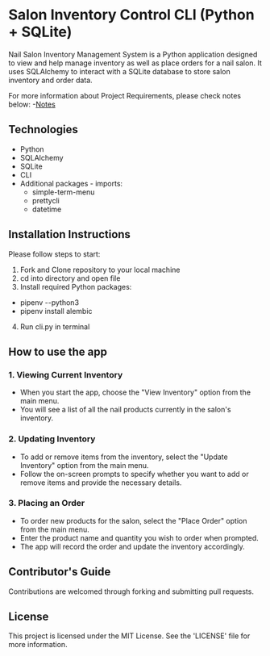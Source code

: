 # Salon Inventory Control CLI (Python + SQLite)
Nail Salon Inventory Management System is a Python application designed to view and help manage inventory as well as place orders for a nail salon. It uses SQLAlchemy to interact with a SQLite database to store salon inventory and order data.

For more information about Project Requirements, please check notes below:
-[Notes](./notes/notes.md)

## Technologies
- Python
- SQLAlchemy
- SQLite
- CLI
- Additional packages - imports:
    * simple-term-menu
    * prettycli
    * datetime

## Installation Instructions
Please follow steps to start:
1. Fork and Clone repository to your local machine
2. cd into directory and open file
3. Install required Python packages:
* pipenv --python3 
* pipenv install alembic
4. Run cli.py in terminal 

## How to use the app
### 1. Viewing Current Inventory

- When you start the app, choose the "View Inventory" option from the main menu.
- You will see a list of all the nail products currently in the salon's inventory.

### 2. Updating Inventory

- To add or remove items from the inventory, select the "Update Inventory" option from the main menu.
- Follow the on-screen prompts to specify whether you want to add or remove items and provide the necessary details.

### 3. Placing an Order

- To order new products for the salon, select the "Place Order" option from the main menu.
- Enter the product name and quantity you wish to order when prompted.
- The app will record the order and update the inventory accordingly.


## Contributor's Guide
Contributions are welcomed through forking and submitting pull requests.


## License
This project is licensed under the MIT License. See the 'LICENSE' file for more information.
